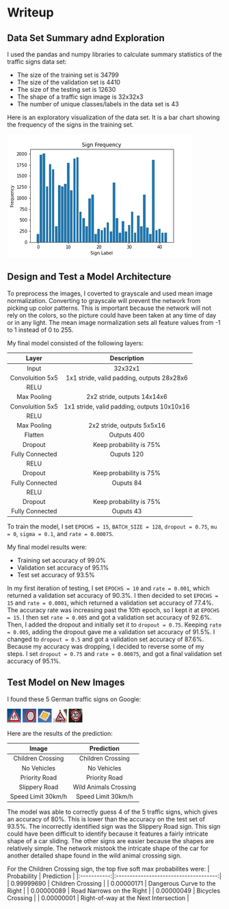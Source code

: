 [//]: # (Image References)
[image1]: ./writeup_images/bar_chart.jpg "Bar Chart"
[image2]: ./Test_images/children_crossing.jpg "Children Crossing Sign"
[image3]: ./Test_images/no_vehicles.jpg "No Vehicles Sign"
[image4]: ./Test_images/priority_road.jpg "Priority Road Sign"
[image5]: ./Test_images/slippery_road.jpg "Slippery Road Sign"
[image6]: ./Test_images/speed_limit.jpg "Speed Limit 30km/h Sign"

# Writeup
## Data Set Summary adnd Exploration
I used the pandas and numpy libraries to calculate summary statistics of the traffic signs data set:
* The size of the training set is 34799
* The size of the validation set is 4410
* The size of the testing set is 12630
* The shape of a traffic sign image is 32x32x3
* The number of unique classes/labels in the data set is 43

Here is an exploratory visualization of the data set. It is a bar chart showing the frequency of the signs in the training set.

![alt text][image1]

## Design and Test a Model Architecture
To preprocess the images, I coverted to grayscale and used mean image normalization. Converting to grayscale will prevent the network from picking up color patterns. This is important because the network will not rely on the colors, so the picture could have been taken at any time of day or in any light. The mean image normalization sets all feature values from -1 to 1 instead of 0 to 255.  

My final model consisted of the following layers:

| Layer                 | Description                                        | 
|:---------------------:|:--------------------------------------------------:| 
| Input                 | 32x32x1                                            |
| Convoluition 5x5      | 1x1 stride, valid padding, outputs 28x28x6         |
| RELU                  |                                                    |
| Max Pooling           | 2x2 stride, outputs 14x14x6                        |
| Convoluition 5x5      | 1x1 stride, valid padding, outputs 10x10x16        |
| RELU                  |                                                    |
| Max Pooling           | 2x2 stride, outputs 5x5x16                         |
| Flatten               | Outputs 400                                        |
| Dropout               | Keep probability is 75%                            |
| Fully Connected       | Ouputs 120                                         |
| RELU                  |                                                    |
| Dropout               | Keep probability is 75%                            |
| Fully Connected       | Ouputs 84                                          |
| RELU                  |                                                    |
| Dropout               | Keep probability is 75%                            |
| Fully Connected       | Ouputs 43                                          |

To train the model, I set `EPOCHS = 15`, `BATCH_SIZE = 128`, `dropout = 0.75`, `mu = 0`, `sigma = 0.1`, and `rate = 0.00075`.

My final model results were:
* Training set accuracy of 99.0%
* Validation set accuracy of 95.1%
* Test set accuracy of 93.5%

In my first iteration of testing, I set `EPOCHS = 10` and `rate = 0.001`, which returned a validation set accuracy of 90.3%. I then decided to set `EPOCHS = 15` and `rate = 0.0001`, which returned a validation set accuracy of 77.4%. The accuracy rate was increasing past the 10th epoch, so I kept it at `EPOCHS = 15`. I then set `rate = 0.005` and got a validation set accuracy of 92.6%. Then, I added the dropout and initially set it to `dropout = 0.75`. Keeping `rate = 0.005`, adding the dropout gave me a validation set accuracy of 91.5%. I changed to `dropout = 0.5` and got a validation set accuracy of 87.6%. Because my accuracy was dropping, I decided to reverse some of my steps. I set `dropout = 0.75` and `rate = 0.00075`, and got a final validation set accuracy of 95.1%.

## Test Model on New Images
I found these 5 German traffic signs on Google:

![alt text][image2]
![alt text][image3]
![alt text][image4]
![alt text][image5]
![alt text][image6]

Here are the results of the prediction:

| Image              | Prediction            | 
|:------------------:|:---------------------:| 
| Children Crossing  | Children Crossing     |
| No Vehicles        | No Vehicles           |
| Priority Road      | Priority Road         |
| Slippery Road      | Wild Animals Crossing |
| Speed Limit 30km/h | Speed Limit 30km/h    |

The model was able to correctly guess 4 of the 5 traffic signs, which gives an accuracy of 80%. This is lower than the accuracy on the test set of 93.5%. The incorrectly identified sign was the Slippery Road sign. This sign could have been difficult to identify because it features a fairly intricate shape of a car sliding. The other signs are easier because the shapes are relatively simple. The network mistook the intricate shape of the car for another detailed shape found in the wild animal crossing sign.

For the Children Crossing sign, the top five soft max probabilites were:
| Probability | Prediction                            | 
|:-----------:|:-------------------------------------:| 
| 0.99999690  | Children Crossing                     |
| 0.00000171  | Dangerous Curve to the Right          |
| 0.00000089  | Road Narrows on the Right             |
| 0.00000049  | Bicycles Crossing                     |
| 0.00000001  | Right-of-way at the Next Intersection |










